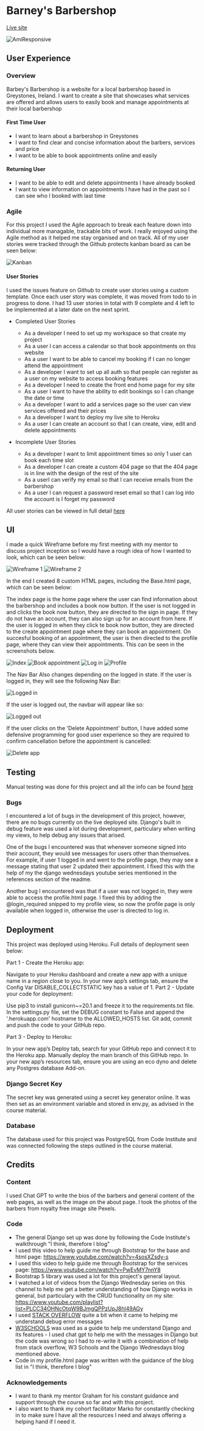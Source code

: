 # Barney's Barbershop

[Live site](https://jh-pp4-9671216aa959.herokuapp.com/)

![AmiResponsive](documentation/amiresponsive.png)

## User Experience

### Overview

Barbey's Barbershop is a website for a local barbershop based in Greystones, Ireland. I want to create a site that showcases what services are offered and allows users to easily book and manage appointments at their local barbershop 

#### First Time User

- I want to learn about a barbershop in Greystones
- I want to find clear and concise information about the barbers, services and price
- I want to be able to book appointments online and easily

#### Returning User 

- I want to be able to edit and delete appointments I have already booked 
- I want to view information on appointments I have had in the past so I can see who I booked with last time


### Agile

For this project I used the Agile approach to break each feature down into individual more managable, trackable bits of work. I really enjoyed using the Agile method as it helped me stay organised and on track. All of my user stories were tracked through the Github protects kanban board as can be seen below:

![Kanban](documentation/kanban.png)

#### User Stories 

I used the issues feature on Github to create user stories using a custom template. Once each user story was complete, it was moved from todo to in progress to done. I had 13 user stories in total with 9 complete and 4 left to be implemented at a later date on the next sprint. 

- Completed User Stories
    - As a developer I need to set up my workspace so that create my project
    - As a user I can access a calendar so that book appointments on this website
    - As a user I want to be able to cancel my booking if I can no longer attend the appointment
    - As a developer I want to set up all auth so that people can register as a user on my website to access booking features
    - As a developer I need to create the front end home page for my site
    - As a user I want to have the ability to edit bookings so I can change the date or time
    - As a developer I want to add a services page so the user can view services offered and their prices
    - As a developer I want to deploy my live site to Heroku
    - As a user I can create an account so that I can create, view, edit and delete appointments

- Incomplete User Stories
    - As a developer I want to limit appointment times so only 1 user can book each time slot
    - As a developer I can create a custom 404 page so that the 404 page is in line with the design of the rest of the site
    - As a userI can verify my email so that I can receive emails from the barbershop
    - As a user I can request a password reset email so that I can log into the account is I forget my password

All user stories can be viewed in full detail [here](https://github.com/users/JasonHorgan/projects/4)


## UI 

I made a quick Wireframe before my first meeting with my mentor to discuss project inception so I would have a rough idea of how I wanted to look, which can be seen below:


![Wireframe 1](documentation/wireframe1.png)
![Wireframe 2](documentation/wireframe2.png)

In the end I created 8 custom HTML pages, including the Base.html page, which can be seen below:

The index page is the home page where the user can find information about the barbershop and includes a book now button. If the user is not logged in and clicks the book now button, they are directed to the sign in page. If they do not have an account, they can also sign up for an account from here. 
If the user is logged in when they click te book now button, they are directed to the create appointment page where they can book an appointment. 
On succesful booking of an appointment, the user is then directed to the profile page, where they can view their appointments. This can be seen in the screenshots below. 

![Index](documentation/index_page.png)
![Book appointment](documentation/book_app.png)
![Log in](documentation/signin.png)
![Profile](documentation/profile.png)

The Nav Bar Also changes depending on the logged in state. If the user is logged in, they will see the following Nav Bar:

![Logged in](documentation/logged_in.png)

If the user is logged out, the navbar will appear like so:

![Logged out](documentation/logged_out.png)

If the user clicks on the 'Delete Appointment' button, I have added some defensive programming for good user experience so they are required to confirm cancellation before the appointment is cancelled:

![Delete app](documentation/delete_app.png)

## Testing

Manual testing was done for this project and all the info can be found [here](https://github.com/JasonHorgan/barbershop-pp4/blob/main/TESTING.md)

### Bugs

I encountered a lot of bugs in the development of this project, however, there are no bugs currently on the live deployed site. Django's built in debug feature was used a lot during development, particulary when writing my views, to help debug any issues that arised.

One of the bugs I encountered was that whenever someone signed into their account, they would see messages for users other than themselves. For example, if user 1 logged in and went to the profile page, they may see a message stating that user 2 updated their appointment. I fixed this with the help of my the django wednesdays youtube series mentioned in the references section of the readme. 

Another bug I encountered was that if a user was not logged in, they were able to access the profile.html page. I fixed this by adding the @login_required snipped to my profile view, so now the profile page is only available when logged in, otherwise the user is directed to log in. 

## Deployment

This project was deployed using Heroku. Full details of deployment seen below:

Part 1 - Create the Heroku app:

Navigate to your Heroku dashboard and create a new app with a unique name in a region close to you.
In your new app’s settings tab, ensure the Config Var DISABLE_COLLECTSTATIC key has a value of 1.
Part 2 - Update your code for deployment:

Use pip3 to install gunicorn~=20.1 and freeze it to the requirements.txt file.
In the settings.py file, set the DEBUG constant to False and append the '.herokuapp.com' hostname to the ALLOWED_HOSTS list.
Git add, commit and push the code to your GitHub repo.

Part 3 - Deploy to Heroku:

In your new app’s Deploy tab, search for your GitHub repo and connect it to the Heroku app. Manually deploy the main branch of this GitHub repo.
In your new app’s resources tab, ensure you are using an eco dyno and delete any Postgres database Add-on.

### Django Secret Key

The secret key was generated using a secret key generator online. It was then set as an environment variable and stored in env.py, as advised in the course material. 

### Database 

The database used for this project was PostgreSQL from Code Institute and was connected following the steps outlined in the course material. 

## Credits

### Content 

I used Chat GPT to write the bios of the barbers and general content of the web pages, as well as the image on the about page. I took the photos of the barbers from royalty free image site Pexels. 

### Code

- The general Django set up was done by following the Code Institute's walkthrough "I think, therefore I blog"
- I used this video to help guide me through Bootstrap for the base and html page: https://www.youtube.com/watch?v=4sosXZsdy-s
- I used this video to help guide me through Bootstrap for the services page: https://www.youtube.com/watch?v=PwEvMY7nnY8
- Bootstrap 5 library was used a lot for this project's general layout. 
- I watched a lot of videos from the Django Wednesday series on this channel to help me get a better understanding of how   Django works in general, but particulary with the CRUD functionality on my site: https://www.youtube.com/playlist?list=PLCC34OHNcOtqW9BJmgQPPzUpJ8hl49AGy
- I used [STACK OVERFLOW](https://stackoverflow.com/) quite a bit when it came to helping me understand debug error messages 
- [W3SCHOOLS](https://w3schools.com/) was used as a guide to help me understand Django and its features - 
I used chat gpt to help me with the messages in Django but the code was wrong so I had to re-write it with a combination of help from stack overflow, W3 Schools and the Django Wednesdays blog mentioned above.
- Code in my profile.html page was written with the guidance of the blog list in "I think, therefore I blog"

### Acknowledgements

- I want to thank my mentor Graham for his constant guidance and support through the course so far and with this project. 
- I also want to thank my cohort facilitator Marko for constantly checking in to make sure I have all the resources I need and always offering a helping hand if I need it. 
